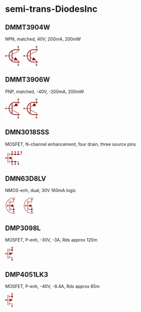 # semi-trans-DiodesInc

## DMMT3904W
NPN, matched, 40V, 200mA, 200mW

![DMMT3904W__1__1](images/semi-trans-DiodesInc__DMMT3904W__1__1.png?raw=true) 
![DMMT3904W__2__1](images/semi-trans-DiodesInc__DMMT3904W__2__1.png?raw=true) 

## DMMT3906W
PNP, matched, -40V, -200mA, 200mW

![DMMT3906W__1__1](images/semi-trans-DiodesInc__DMMT3906W__1__1.png?raw=true) 
![DMMT3906W__2__1](images/semi-trans-DiodesInc__DMMT3906W__2__1.png?raw=true) 

## DMN3018SSS
MOSFET, N-channel enhancement, four drain, three source pins

![DMN3018SSS__1__1](images/semi-trans-DiodesInc__DMN3018SSS__1__1.png?raw=true) 

## DMN63D8LV
NMOS-enh, dual, 30V 160mA logic

![DMN63D8LV__1__1](images/semi-trans-DiodesInc__DMN63D8LV__1__1.png?raw=true) 
![DMN63D8LV__2__1](images/semi-trans-DiodesInc__DMN63D8LV__2__1.png?raw=true) 

## DMP3098L
MOSFET, P-enh, -30V, -3A, Rds approx 120m

![DMP3098L__1__1](images/semi-trans-DiodesInc__DMP3098L__1__1.png?raw=true) 

## DMP4051LK3
MOSFET, P-enh, -40V, -8.4A, Rds approx 85m

![DMP4051LK3__1__1](images/semi-trans-DiodesInc__DMP4051LK3__1__1.png?raw=true) 

